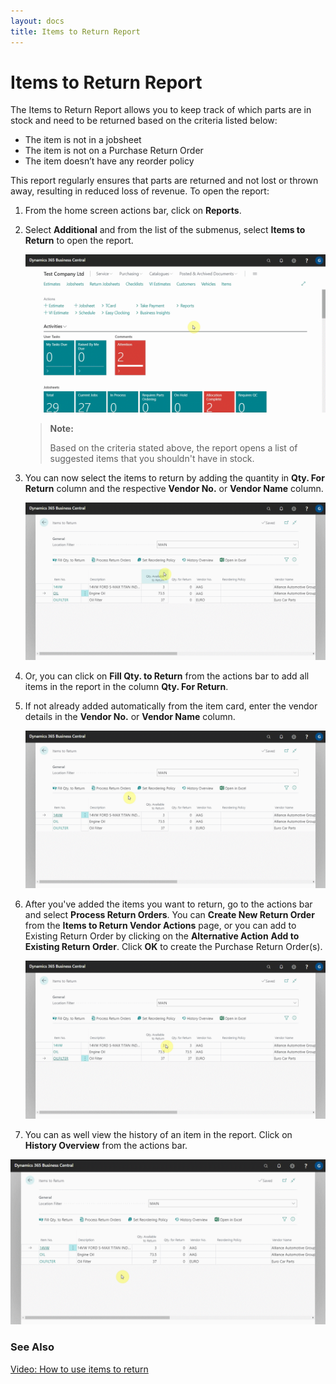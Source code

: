 ```yaml
---
layout: docs
title: Items to Return Report 
---
```


# Items to Return Report 
The Items to Return Report allows you to keep track of which parts are in stock and need to be returned based on the criteria listed below:
- The item is not in a jobsheet
- The item is not on a Purchase Return Order
- The item doesn’t have any reorder policy

This report regularly ensures that parts are returned and not lost or thrown away, resulting in reduced loss of revenue. To open the report:

1. From the home screen actions bar, click on **Reports**.
2. Select **Additional** and from the list of the submenus, select **Items to Return** to open the report.

    ![](media/garagehive-items-to-return1.gif)

    > **Note:**
    >
    > Based on the criteria stated above, the report opens a list of suggested items that you shouldn't have in stock. 

3. You can now select the items to return by adding the quantity in **Qty. For Return** column and the respective **Vendor No.** or **Vendor Name** column.

    ![](media/garagehive-items-to-return2.gif)

4. Or, you can click on **Fill Qty. to Return** from the actions bar to add all items in the report in the column **Qty. For Return**. 
5. If not already added automatically from the item card, enter the vendor details in the **Vendor No.** or **Vendor Name** column.

    ![](media/garagehive-items-to-return3.gif)

6. After you've added the items you want to return, go to the actions bar and select **Process Return Orders**. You can **Create New Return Order** from the **Items to Return Vendor Actions** page, or you can add to Existing Return Order by clicking on the **Alternative Action** **Add to Existing Return Order**. Click **OK** to create the Purchase Return Order(s).

    ![](media/garagehive-items-to-return4.gif)

7. You can as well view the history of an item in the report. Click on **History Overview** from the actions bar.

![](media/garagehive-items-to-return5.gif)

### **See Also**

[Video: How to use items to return](https://www.youtube.com/watch?v=WH-hKLISWds)


